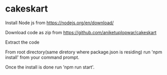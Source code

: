 # cakeskart

Install Node js from https://nodejs.org/en/download/

Download code as zip from https://github.com/aniketuplopwar/cakeskart

Extract the code

From root directory(same diretory where package.json is residing) run 'npm install' from your command prompt.

Once the install is done run 'npm run start'.
